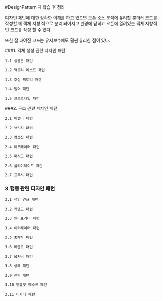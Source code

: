 
#DesignPattern 재 학습 후 정리

디자인 패턴에 대한 정확한 이해를 하고 있으면 오픈 소스 분석에 유리할 뿐더러
코드를 작성할 때 객체 지향 적으로 분리 되어지고 변경에 닫히고 오픈에 열려있는 
객체 지향적인 코드를 작성 할 수 있다.

또한 잘 짜여진 코드는 유지보수에도 훨씬 유리한 점이 있다. </br>

###1. 객체 생성 관련 디자인 패턴 

    1.1 싱글톤 패턴

    1.2 팩토리 메소드 패턴

    1.3 추상 팩토리 패턴

    1.4 빌더 패턴

    1.5 프로토타입 패턴

###2. 구조 관련 디자인 패턴

    2.1 어탭터 패턴

    2.2 브릿지 패턴

    2.3 컴포짓 패턴

    2.4 데코레이터 패턴

    2.5 퍼사드 패턴

    2.6 플라이웨이트 패턴

    2.7 프록시 패턴

### 3.행동 관련 디자인 패턴

    3.1 책임 연쇄 패턴

    3.2 커맨드 패턴

    3.3 인터프리터 패턴

    3.4 이터레이터 패턴

    3.5 중재자 패턴

    3.6 메멘토 패턴

    3.7 옵저버 패턴

    3.8 상태 패턴

    3.9 전략 패턴

    3.10 템플릿 메소드 패턴

    3.11 비지터 패턴